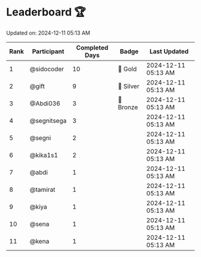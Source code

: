 # Leaderboard 🏆

Updated on: 2024-12-11 05:13 AM

| Rank | Participant       | Completed Days | Badge      | Last Updated         |
|------|-------------------|----------------|------------|----------------------|
| 1    | @sidocoder        | 10             | 🏅 Gold     | 2024-12-11 05:13 AM |
| 2    | @gift             | 9              | 🥈 Silver   | 2024-12-11 05:13 AM |
| 3    | @Abdi036          | 3              | 🥉 Bronze   | 2024-12-11 05:13 AM |
| 4    | @segnitsega       | 3              |            | 2024-12-11 05:13 AM |
| 5    | @segni            | 2              |            | 2024-12-11 05:13 AM |
| 6    | @kika1s1          | 2              |            | 2024-12-11 05:13 AM |
| 7    | @abdi             | 1              |            | 2024-12-11 05:13 AM |
| 8    | @tamirat          | 1              |            | 2024-12-11 05:13 AM |
| 9    | @kiya             | 1              |            | 2024-12-11 05:13 AM |
| 10   | @sena             | 1              |            | 2024-12-11 05:13 AM |
| 11   | @kena             | 1              |            | 2024-12-11 05:13 AM |
